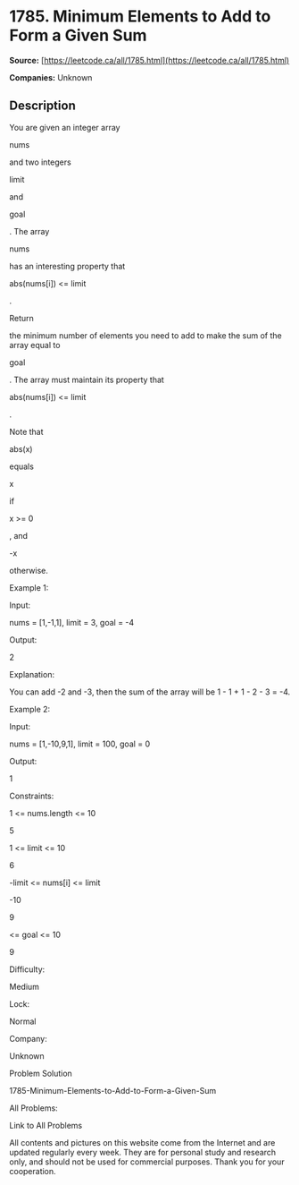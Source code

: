 # 1785. Minimum Elements to Add to Form a Given Sum

**Source:** [https://leetcode.ca/all/1785.html](https://leetcode.ca/all/1785.html)

**Companies:** Unknown

## Description

You are given an integer array

nums

and two integers

limit

and

goal

. The array

nums

has an interesting property that

abs(nums[i]) <= limit

.

Return

the minimum number of elements you need to add to make the sum of the array equal to

goal

. The array must maintain its property that

abs(nums[i]) <= limit

.

Note that

abs(x)

equals

x

if

x >= 0

, and

-x

otherwise.

Example 1:

Input:

nums = [1,-1,1], limit = 3, goal = -4

Output:

2

Explanation:

You can add -2 and -3, then the sum of the array will be 1 - 1 + 1 - 2 - 3 = -4.

Example 2:

Input:

nums = [1,-10,9,1], limit = 100, goal = 0

Output:

1

Constraints:

1 <= nums.length <= 10

5

1 <= limit <= 10

6

-limit <= nums[i] <= limit

-10

9

<= goal <= 10

9

Difficulty:

Medium

Lock:

Normal

Company:

Unknown

Problem Solution

1785-Minimum-Elements-to-Add-to-Form-a-Given-Sum

All Problems:

Link to All Problems

All contents and pictures on this website come from the Internet and are updated regularly every week. They are for personal study and research only, and should not be used for commercial purposes. Thank you for your cooperation.

